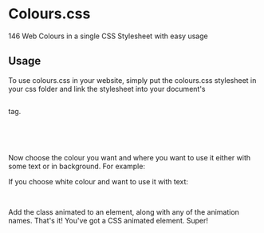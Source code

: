 <h1>Colours.css</h1>

146 Web Colours in a single CSS Stylesheet with easy usage

<h2>Usage</h2>

To use colours.css in your website, simply put the colours.css stylesheet in your css folder and link the stylesheet into your document's <pre><head></pre> tag. 

<pre>
 <head>
   <link rel="stylesheet" href="colours.css">
 </head>
</pre>

Now choose the colour you want and where you want to use it either with some text or in background. 
For example:

If you choose white colour and want to use it with text:
<pre>

</pre>

Add the class animated to an element, along with any of the animation names. That's it! You've got a CSS animated element. Super!
